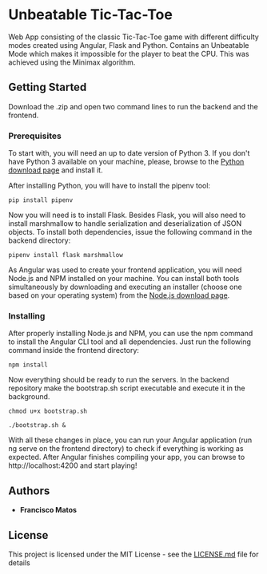 # Unbeatable Tic-Tac-Toe

Web App consisting of the classic Tic-Tac-Toe game with different difficulty modes created using Angular, Flask and Python.
Contains an Unbeatable Mode which makes it impossible for the player to beat the CPU. This was achieved using the Minimax algorithm.

## Getting Started

Download the .zip and open two command lines to run the backend and the frontend.

### Prerequisites

To start with, you will need an up to date version of Python 3. 
If you don't have Python 3 available on your machine, please, browse to the [Python download page](https://www.python.org/downloads/) and install it.

After installing Python, you will have to install the pipenv tool:

```
pip install pipenv
```

Now you will need is to install Flask. Besides Flask, you will also need to install marshmallow to handle serialization and deserialization of JSON objects. 
To install both dependencies, issue the following command in the backend directory:

```
pipenv install flask marshmallow
```

As Angular was used to create your frontend application, you will need Node.js and NPM installed on your machine. 
You can install both tools simultaneously by downloading and executing an installer (choose one based on your operating system) from the [Node.js download page](https://nodejs.org/en/download/).


### Installing

After properly installing Node.js and NPM, you can use the npm command to install the Angular CLI tool and all dependencies.
Just run the following command inside the frontend directory:

```
npm install
```

Now everything should be ready to run the servers. 
In the backend repository make the bootstrap.sh script executable and execute it in the background.

```
chmod u+x bootstrap.sh

./bootstrap.sh &
```

With all these changes in place, you can run your Angular application (run ng serve on the frontend directory) to check if everything is working as expected.
After Angular finishes compiling your app, you can browse to http://localhost:4200 and start playing!

## Authors

* **Francisco Matos**

## License

This project is licensed under the MIT License - see the [LICENSE.md](LICENSE.md) file for details
